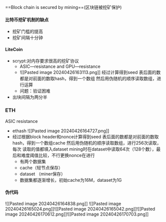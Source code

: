 ==Block chain is secured by mining==(区块链被挖矿保护)
#### 比特币挖矿机制的缺点
- 挖矿门槛的提高
- 挖矿间隔十分钟
#### LiteCoin
- scrypt:对内存要求很高的挖矿协议
	- ASIC—resistance and GPU—resistance
	- ![[Pasted image 20240426163113.png]]
	经过计算得到seed
	表后面的数都是对前面的数取hash，得到一个数组
	然后用伪随机的顺序读取数组，进行运算
	- 问题：验证困难
- 出块间隔为两分半
### ETH
ASIC resistance
- ethash
![[Pasted image 20240426164727.png]]
- 经过根据block header和nonce计算得到seed
	  表后面的数都是对前面的数取hash，得到一个数组cache
	  然后用伪随机的顺序读取数组，进行256次读取，每次 读取的值都填入dataset
	  mining时在dataset中读取64次（128个数），最后和难度阈值比较，不行更换nonce在进行
	- 有两个数据集
	- cache（轻节点保存）
	-  dataset （miner保存）
	- 数据集都逐渐增长，初始cache为16M，dataset为1G
#### 伪代码
![[Pasted image 20240426164838.png]]
![[Pasted image 20240426165024.png]]![[Pasted image 20240426165042.png]]![[Pasted image 20240426170612.png]]![[Pasted image 20240426170703.png]]